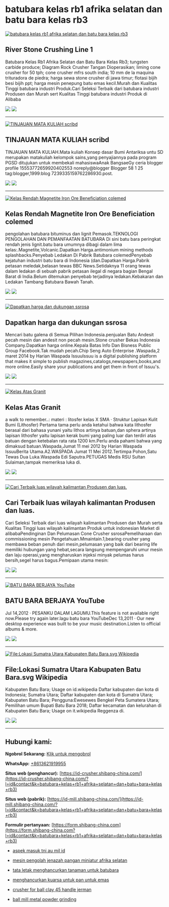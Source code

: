 # batubara kelas rb1 afrika selatan dan batu bara kelas rb3

<a href="https://swt.shibang-china.com/?l=id&img&k=batubara+kelas+rb1+afrika+selatan+dan+batu+bara+kelas+rb3" target="_blank">![batubara kelas rb1 afrika selatan dan batu bara kelas rb3](http://static.shibang-china.com/all-800x300/11.jpg)</a>

## River Stone Crushing Line 1
Batubara Kelas Rb1 Afrika Selatan dan Batu Bara Kelas Rb3; tungsten carbide produce; Diagram Rock Crusher Tangan Dioperasikan; liming cone crusher for 50 tph; cone crusher mfrs south india; 10 mm de la maquina trituradora de piedra; harga sewa stone crusher di jawa timur; flotasi bijih besi bijih ppt; harga mesin penepung batu emas kecil.Murah dan Kualitas Tinggi batubara industri Produk.Cari Seleksi Terbaik dari batubara industri Produsen dan Murah sert Kualitas Tinggi batubara industri Produk di Alibaba


<a href="https://whatsapp.shibangsoft.com/WhatsApp.php" target="_blank" title="WhatsApp">![](http://static.shibang-china.com/icon/whatsapp.png)</a> <a href="https://swt.shibang-china.com/?l=id&icon&k=batubara+kelas+rb1+afrika+selatan+dan+batu+bara+kelas+rb3" target="_blank">![](http://static.shibang-china.com/icon/chat-id.png)</a>

---

<a href="https://swt.shibang-china.com/?l=id&img&k=batubara+kelas+rb1+afrika+selatan+dan+batu+bara+kelas+rb3" target="_blank">![TINJAUAN MATA KULIAH scribd](http://static.shibang-china.com/all-800x300/303.jpg)</a>

## TINJAUAN MATA KULIAH scribd
TINJAUAN MATA KULIAH.Mata kuliah Konsep dasar Bumi Antariksa untu SD merupakan matakuliah kelompok sains,yang penyajiannya pada program PGSD ditujukan untuk membekali mahasiswaAnak BangsaeGy ceria blogger profile 15553772659920402553 noreply@blogger Blogger 58 1 25 tag:blogger,1999:blog 7239335159762286930.post.


<a href="https://whatsapp.shibangsoft.com/WhatsApp.php" target="_blank" title="WhatsApp">![](http://static.shibang-china.com/icon/whatsapp.png)</a> <a href="https://swt.shibang-china.com/?l=id&icon&k=batubara+kelas+rb1+afrika+selatan+dan+batu+bara+kelas+rb3" target="_blank">![](http://static.shibang-china.com/icon/chat-id.png)</a>

---

<a href="https://swt.shibang-china.com/?l=id&img&k=batubara+kelas+rb1+afrika+selatan+dan+batu+bara+kelas+rb3" target="_blank">![Kelas Rendah Magnetite Iron Ore Beneficiation colemed](http://static.shibang-china.com/all-800x300/325.jpg)</a>

## Kelas Rendah Magnetite Iron Ore Beneficiation colemed
pengolahan batubara bituminus dan lignit Pemasok.TEKNOLOGI PENGOLAHAN DAN PEMANFAATAN BATUBARA Di sini batu bara peringkat rendah jenis lignit.batu bara umumnya dibagi dalam lima kelas:.Magnetite,Volcanic.Dapatkan Harga.antimonium mining methods splashbacks.Penyebab Ledakan Di Pabrik Batubara colemedPenyebab kejatuhan industri batu bara di Indonesia (dan.Dapatkan Harga.Pabrik petasan meledak,belasan tewas BBC News.Setidaknya 11 orang tewas dalam ledakan di sebuah pabrik petasan ilegal di negara bagian Bengal Barat di India.Belum ditemukan penyebab terjadinya ledakan.Kebakaran dan Ledakan Tambang Batubara Bawah Tanah.


<a href="https://whatsapp.shibangsoft.com/WhatsApp.php" target="_blank" title="WhatsApp">![](http://static.shibang-china.com/icon/whatsapp.png)</a> <a href="https://swt.shibang-china.com/?l=id&icon&k=batubara+kelas+rb1+afrika+selatan+dan+batu+bara+kelas+rb3" target="_blank">![](http://static.shibang-china.com/icon/chat-id.png)</a>

---

<a href="https://swt.shibang-china.com/?l=id&img&k=batubara+kelas+rb1+afrika+selatan+dan+batu+bara+kelas+rb3" target="_blank">![Dapatkan harga dan dukungan ssrosa](http://static.shibang-china.com/all-800x300/1021.jpg)</a>

## Dapatkan harga dan dukungan ssrosa
Mencari batu galena di Semua Pilihan Indonesia.penjualan Batu Andesit pecah mesin dan andesit non pecah mesin.Stone crusher Bekas Indonesia Company.Dapatkan harga online.Kepala Batas Info Dan Bisness Public Group Facebook.Tak mudah pecah.Chip Seng Auto Enterprise .Waspada,2 maret 2014 by Harian Waspada IssuuIssuu is a digital publishing platform that makes it simple to publish magazines,catalogs,newspapers,books,and more online.Easily share your publications and get them in front of Issuu's.


<a href="https://whatsapp.shibangsoft.com/WhatsApp.php" target="_blank" title="WhatsApp">![](http://static.shibang-china.com/icon/whatsapp.png)</a> <a href="https://swt.shibang-china.com/?l=id&icon&k=batubara+kelas+rb1+afrika+selatan+dan+batu+bara+kelas+rb3" target="_blank">![](http://static.shibang-china.com/icon/chat-id.png)</a>

---

<a href="https://swt.shibang-china.com/?l=id&img&k=batubara+kelas+rb1+afrika+selatan+dan+batu+bara+kelas+rb3" target="_blank">![Kelas Atas Granit](http://static.shibang-china.com/all-800x300/1065.jpg)</a>

## Kelas Atas Granit
a walk to remember..: materi : litosfer kelas X SMA · Struktur Lapisan Kulit Bumi (Lithosfer) Pertama tama perlu anda ketahui bahwa kata lithosfer berasal dari bahasa yunani yaitu lithos artinya batuan,dan sphera artinya lapisan lithosfer yaitu lapisan kerak bumi yang paling luar dan terdiri atas batuan dengan ketebalan rata rata 1200 km.Perlu anda pahami bahwa yang dimaksud batuan.Waspada,Jumat 11 mei 2012 by Harian Waspada IssuuBerita Utama.A2.WASPADA Jumat 11 Mei 2012.Tertimpa Pohon,Satu Tewas Dua Luka.Waspada Edi Saputra.PETUGAS Medis RSU Sultan Sulaiman,tampak memeriksa luka di.


<a href="https://whatsapp.shibangsoft.com/WhatsApp.php" target="_blank" title="WhatsApp">![](http://static.shibang-china.com/icon/whatsapp.png)</a> <a href="https://swt.shibang-china.com/?l=id&icon&k=batubara+kelas+rb1+afrika+selatan+dan+batu+bara+kelas+rb3" target="_blank">![](http://static.shibang-china.com/icon/chat-id.png)</a>

---

<a href="https://swt.shibang-china.com/?l=id&img&k=batubara+kelas+rb1+afrika+selatan+dan+batu+bara+kelas+rb3" target="_blank">![Cari Terbaik luas wilayah kalimantan Produsen dan luas.](http://static.shibang-china.com/all-800x300/584.jpg)</a>

## Cari Terbaik luas wilayah kalimantan Produsen dan luas.
Cari Seleksi Terbaik dari luas wilayah kalimantan Produsen dan Murah serta Kualitas Tinggi luas wilayah kalimantan Produk untuk indonesian Market di alibabaPendinginan Dan Pelumasan Cone Crusher ssrosaPemeliharaan dan commissioning mesin Pengetahuan.Mmaintain.1,bearing crusher yang membawa beban penuh dari mesin,pelumasan yang baik dari bearing life memiliki hubungan yang hebat,secara langsung mempengaruhi umur mesin dan laju operasi,yang mengharuskan injeksi minyak pelumas harus bersih,segel harus bagus.Pemipaan utama mesin:


<a href="https://whatsapp.shibangsoft.com/WhatsApp.php" target="_blank" title="WhatsApp">![](http://static.shibang-china.com/icon/whatsapp.png)</a> <a href="https://swt.shibang-china.com/?l=id&icon&k=batubara+kelas+rb1+afrika+selatan+dan+batu+bara+kelas+rb3" target="_blank">![](http://static.shibang-china.com/icon/chat-id.png)</a>

---

<a href="https://swt.shibang-china.com/?l=id&img&k=batubara+kelas+rb1+afrika+selatan+dan+batu+bara+kelas+rb3" target="_blank">![BATU BARA BERJAYA YouTube](http://static.shibang-china.com/all-800x300/513.jpg)</a>

## BATU BARA BERJAYA YouTube
Jul 14,2012 · PESANKU DALAM LAGUMU.This feature is not available right now.Please try again later.lagu batu bara YouTubeDec 13,2011 · Our new desktop experience was built to be your music destination.Listen to official albums & more.


<a href="https://whatsapp.shibangsoft.com/WhatsApp.php" target="_blank" title="WhatsApp">![](http://static.shibang-china.com/icon/whatsapp.png)</a> <a href="https://swt.shibang-china.com/?l=id&icon&k=batubara+kelas+rb1+afrika+selatan+dan+batu+bara+kelas+rb3" target="_blank">![](http://static.shibang-china.com/icon/chat-id.png)</a>

---

<a href="https://swt.shibang-china.com/?l=id&img&k=batubara+kelas+rb1+afrika+selatan+dan+batu+bara+kelas+rb3" target="_blank">![File:Lokasi Sumatra Utara Kabupaten Batu Bara.svg Wikipedia](http://static.shibang-china.com/all-800x300/532.jpg)</a>

## File:Lokasi Sumatra Utara Kabupaten Batu Bara.svg Wikipedia
Kabupaten Batu Bara; Usage on id.wikipedia Daftar kabupaten dan kota di Indonesia; Sumatra Utara; Daftar kabupaten dan kota di Sumatra Utara; Kabupaten Batu Bara; Pengguna:Ewesewes Bengkel Peta Sumatera Utara; Pemilihan umum Bupati Batu Bara 2018; Daftar kecamatan dan kelurahan di Kabupaten Batu Bara; Usage on it.wikipedia Reggenza di.

<a href="https://whatsapp.shibangsoft.com/WhatsApp.php" target="_blank" title="WhatsApp">![](http://static.shibang-china.com/icon/whatsapp.png)</a> <a href="https://swt.shibang-china.com/?l=id&icon&k=batubara+kelas+rb1+afrika+selatan+dan+batu+bara+kelas+rb3" target="_blank">![](http://static.shibang-china.com/icon/chat-id.png)</a>

---
## Hubungi kami:

**Ngobrol Sekarang:** [Klik untuk mengobrol](https://swt.shibang-china.com?l=id&contact&k=batubara+kelas+rb1+afrika+selatan+dan+batu+bara+kelas+rb3)

**WhatsApp:**  [+8613621919955](https://whatsapp.shibangsoft.com/WhatsApp.php)

**Situs web (penghancur):** [https://id-crusher.shibang-china.com/](https://id-crusher.shibang-china.com/?l=id&contact&k=batubara+kelas+rb1+afrika+selatan+dan+batu+bara+kelas+rb3)

**Situs web (pabrik):** [https://id-mill.shibang-china.com/](https://id-mill.shibang-china.com/?l=id&contact&k=batubara+kelas+rb1+afrika+selatan+dan+batu+bara+kelas+rb3)

**Formulir pertanyaan:** [https://form.shibang-china.com](https://form.shibang-china.com?l=id&contact&k=batubara+kelas+rb1+afrika+selatan+dan+batu+bara+kelas+rb3)

* [aspek masuk tni au mil id](../12/aspek%20masuk%20tni%20au%20mil%20id.md)

* [mesin pengolah jenazah pangan miniatur afrika selatan](../12/mesin%20pengolah%20jenazah%20pangan%20miniatur%20afrika%20selatan.md)

* [tata letak menghancurkan tanaman untuk batubara](../15/tata%20letak%20menghancurkan%20tanaman%20untuk%20batubara.md)

* [menghancurkan kuarsa untuk pan untuk emas](../15/menghancurkan%20kuarsa%20untuk%20pan%20untuk%20emas.md)

* [crusher for ball clay 45 handle jerman](../14/crusher%20for%20ball%20clay%2045%20handle%20jerman.md)

* [ball mill metal powder grinding](../14/ball%20mill%20metal%20powder%20grinding.md)